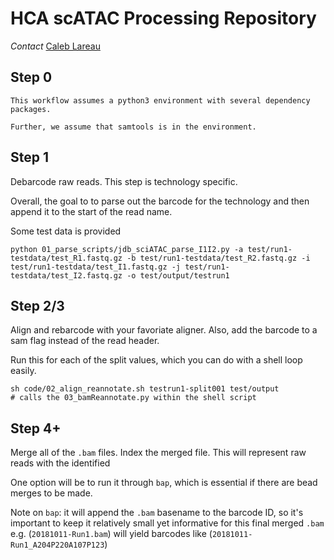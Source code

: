 # HCA scATAC Processing Repository

*Contact* [Caleb Lareau](mailto:clareau@broadinstitute.org)

## Step 0
```
This workflow assumes a python3 environment with several dependency packages.

Further, we assume that samtools is in the environment.
```

## Step 1
Debarcode raw reads. This step is technology specific. 

Overall, the goal to to parse out the barcode for the technology and then append it to the start of the read name. 

Some test data is provided

```
python 01_parse_scripts/jdb_sciATAC_parse_I1I2.py -a test/run1-testdata/test_R1.fastq.gz -b test/run1-testdata/test_R2.fastq.gz -i test/run1-testdata/test_I1.fastq.gz -j test/run1-testdata/test_I2.fastq.gz -o test/output/testrun1
```

## Step 2/3
Align and rebarcode with your favoriate aligner. Also, add the barcode to a sam flag instead of the read header. 

Run this for each of the split values, which you can do with a shell loop easily. 

```
sh code/02_align_reannotate.sh testrun1-split001 test/output
# calls the 03_bamReannotate.py within the shell script
```

## Step 4+
Merge all of the `.bam` files. Index the merged file. This will represent raw reads with the identified 

One option will be to run it through  `bap`, which is essential if there are bead merges to be made. 

Note on `bap`: it will append the `.bam` basename to the barcode ID, so
it's important to keep it relatively small yet informative for this 
final merged `.bam` e.g. (`20181011-Run1.bam`) will yield barcodes like (`20181011-Run1_A204P220A107P123`)